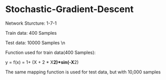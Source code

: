 # Stochastic-Gradient-Descent
Network Sturcture: 1-7-1 

Train data: 400 Samples 

Test data: 10000 Samples \n

Function used for train data(400 Samples):

y = f(x) = 1+ (X + 2 * X**2)*sin(-X**2) 

The same mapping function is used for test data, but with 10,000 samples


